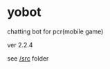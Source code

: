 # yobot
chatting bot for pcr(mobile game)

ver 2.2.4

see [/src](https://github.com/yuudi/yobot/tree/master/src/client) folder